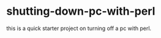 shutting-down-pc-with-perl
==========================

this is a quick starter project on turning off a pc with perl.
